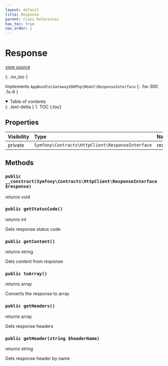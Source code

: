 ```yaml
---
layout: default
title: Response
parent: Class References
has_toc: true
nav_order: 1
---
```


# Response
[view source](https://github.com/Mark-Sign/gateway-sdk-php/blob/master/src/Model/Response.php)

{: .no_toc }

Implements `AppBundle\GatewaySDKPhp\Model\ResponseInterface`
{: .fw-300 .fs-6 }

<details open markdown="block">
  <summary>
    Table of contents
  </summary>
  {: .text-delta }
1. TOC
{:toc}
</details>

## Properties

| Visibility | Type | Name | Description |
| :--- | :--- | :--- | :--- |
| private | `Symfony\Contracts\HttpClient\ResponseInterface` | response |  |


## Methods

### `public __construct(Symfony\Contracts\HttpClient\ResponseInterface $response)`

*returns* void

### `public getStatusCode()`

*returns* int

Gets response status code

### `public getContent()`

*returns* string

Gets content from response

### `public toArray()`

*returns* array

Converts the response to array

### `public getHeaders()`

*returns* array

Gets response headers

### `public getHeader(string $headerName)`

*returns* string

Gets response header by name

